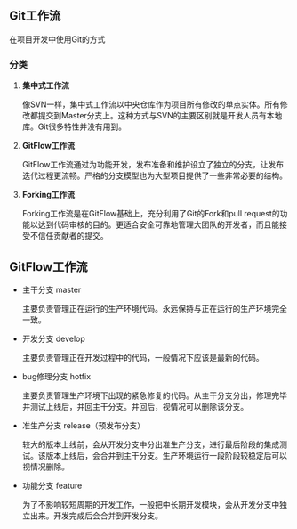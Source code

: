 ## Git工作流

在项目开发中使用Git的方式

### 分类

1. **集中式工作流**

   像SVN一样，集中式工作流以中央仓库作为项目所有修改的单点实体。所有修改都提交到Master分支上。这种方式与SVN的主要区别就是开发人员有本地库。Git很多特性并没有用到。

2. **GitFlow工作流**

   GitFlow工作流通过为功能开发，发布准备和维护设立了独立的分支，让发布迭代过程更流畅。严格的分支模型也为大型项目提供了一些非常必要的结构。

3. **Forking工作流**

   Forking工作流是在GitFlow基础上，充分利用了Git的Fork和pull  request的功能以达到代码审核的目的。更适合安全可靠地管理大团队的开发者，而且能接受不信任贡献者的提交。

## **GitFlow工作流**

- 主干分支         master

  主要负责管理正在运行的生产环境代码。永远保持与正在运行的生产环境完全一致。

- 开发分支         develop

  主要负责管理正在开发过程中的代码，一般情况下应该是最新的代码。

- bug修理分支   hotfix

  主要负责管理生产环境下出现的紧急修复的代码。从主干分支分出，修理完毕并测试上线后，并回主干分支。并回后，视情况可以删除该分支。

- 准生产分支     release（预发布分支）

  较大的版本上线前，会从开发分支中分出准生产分支，进行最后阶段的集成测试。该版本上线后，会合并到主干分支。生产环境运行一段阶段较稳定后可以视情况删除。

- 功能分支        feature

  为了不影响较短周期的开发工作，一般把中长期开发模块，会从开发分支中独立出来。开发完成后会合并到开发分支。